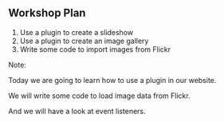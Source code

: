 ## Workshop Plan

1. Use a plugin to create a slideshow
2. Use a plugin to create an image gallery
3. Write some code to import images from Flickr



Note:

Today we are going to learn how to use a plugin in our website.

We will write some code to load image data from Flickr.

And we will have a look at event listeners.
